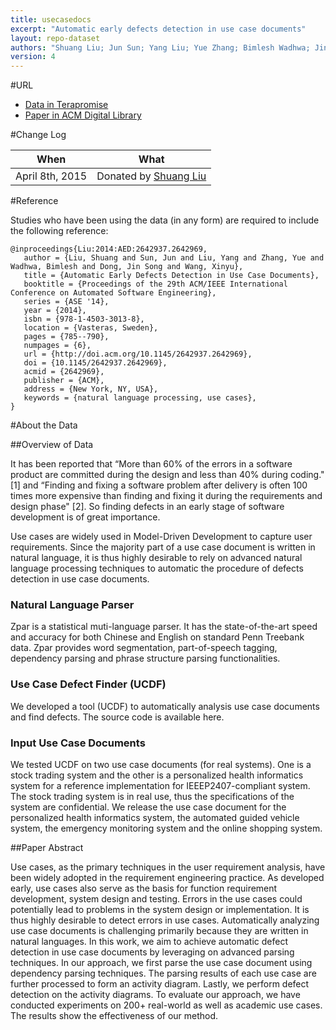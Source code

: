 ```yaml
---
title: usecasedocs
excerpt: "Automatic early defects detection in use case documents"
layout: repo-dataset
authors: "Shuang Liu; Jun Sun; Yang Liu; Yue Zhang; Bimlesh Wadhwa; Jin Song Dong; Xinyu Wang"
version: 4
---
```


#URL

* [Data in Terapromise](https://terapromise.csc.ncsu.edu:8443/svn/repo/requirements/usecasedocs)
* [Paper in ACM Digital Library](http://dl.acm.org/citation.cfm?id=2642969)

#Change Log

When | What
---- | ----
April 8th, 2015 | Donated by [Shuang Liu](/repo/people/data-donors/promise4.html)

#Reference

Studies who have been using the data (in any form) are required to include the following reference:

```
@inproceedings{Liu:2014:AED:2642937.2642969,
   author = {Liu, Shuang and Sun, Jun and Liu, Yang and Zhang, Yue and Wadhwa, Bimlesh and Dong, Jin Song and Wang, Xinyu},
   title = {Automatic Early Defects Detection in Use Case Documents},
   booktitle = {Proceedings of the 29th ACM/IEEE International Conference on Automated Software Engineering},
   series = {ASE '14},
   year = {2014},
   isbn = {978-1-4503-3013-8},
   location = {Vasteras, Sweden},
   pages = {785--790},
   numpages = {6},
   url = {http://doi.acm.org/10.1145/2642937.2642969},
   doi = {10.1145/2642937.2642969},
   acmid = {2642969},
   publisher = {ACM},
   address = {New York, NY, USA},
   keywords = {natural language processing, use cases},
}
```

#About the Data

##Overview of Data

It has been reported that “More than 60% of the errors in a software product are committed during the design and less than 40% during coding."[1] and “Finding and fixing a software problem after delivery is often 100 times more expensive than finding and fixing it during the requirements and design phase" [2]. So finding defects in an early stage of software development is of great importance.

Use cases are widely used in Model-Driven Development to capture user requirements. Since the majority part of a use case document is written in natural language, it is thus highly desirable to rely on advanced natural language processing techniques to automatic the procedure of defects detection in use case documents.

### Natural Language Parser

Zpar is a statistical muti-language parser. It has the state-of-the-art speed and accuracy for both Chinese and English on standard Penn Treebank data. Zpar provides word segmentation, part-of-speech tagging, dependency parsing and phrase structure parsing functionalities.

### Use Case Defect Finder (UCDF)

We developed a tool (UCDF) to automatically analysis use case documents and find defects. The source code is available here.

### Input Use Case Documents

We tested UCDF on two use case documents (for real systems). One is a stock trading system and the other is a personalized health informatics system for a reference implementation for IEEEP2407-compliant system. The stock trading system is in real use, thus the specifications of the system are confidential. We release the use case document for the personalized health informatics system, the automated guided vehicle system, the emergency monitoring system and the online shopping system.

##Paper Abstract

Use cases, as the primary techniques in the user requirement analysis, have been widely adopted in the requirement engineering practice. As developed early, use cases also serve as the basis for function requirement development, system design and testing. Errors in the use cases could potentially lead to problems in the system design or implementation. It is thus highly desirable to detect errors in use cases. Automatically analyzing use case documents is challenging primarily because they are written in natural languages. In this work, we aim to achieve automatic defect detection in use case documents by leveraging on advanced parsing techniques. In our approach, we first parse the use case document using dependency parsing techniques. The parsing results of each use case are further processed to form an activity diagram. Lastly, we perform defect detection on the activity diagrams. To evaluate our approach, we have conducted experiments on 200+ real-world as well as academic use cases. The results show the effectiveness of our method.
